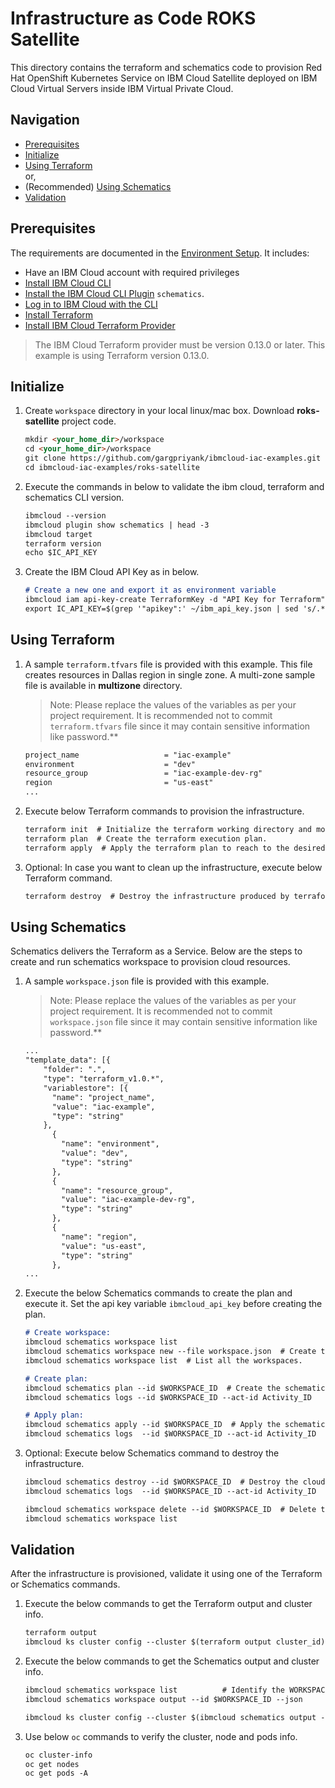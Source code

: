 # Infrastructure as Code ROKS Satellite

This directory contains the terraform and schematics code to provision Red Hat OpenShift Kubernetes Service on IBM Cloud Satellite deployed on IBM 
Cloud Virtual Servers inside IBM Virtual Private Cloud.

## Navigation

- [Prerequisites](#prerequisites)
- [Initialize](#initialize)
- [Using Terraform](#using-terraform)
  <br> or,
- (Recommended) [Using Schematics](#using-schematics)
- [Validation](#validation)

## Prerequisites

The requirements are documented in the
[Environment Setup](https://github.com/gargpriyank/ibmcloud-iac-examples/blob/master/setup-environment.md). It includes:

- Have an IBM Cloud account with required privileges
- [Install IBM Cloud CLI](https://github.com/gargpriyank/ibmcloud-iac-examples/blob/master/setup-environment.md#install-ibm-cloud-cli)
- [Install the IBM Cloud CLI Plugin](https://github.com/gargpriyank/ibmcloud-iac-examples/blob/master/setup-environment.md#ibm-cloud-cli-plugins)
  `schematics`.
- [Log in to IBM Cloud with the CLI](https://github.com/gargpriyank/ibmcloud-iac-examples/blob/master/setup-environment.md#login-to-ibm-cloud)
- [Install Terraform](https://github.com/gargpriyank/ibmcloud-iac-examples/blob/master/setup-environment.md#install-terraform)
- [Install IBM Cloud Terraform Provider](https://github.com/IBM-Cloud/terraform-provider-ibm)

> The IBM Cloud Terraform provider must be version 0.13.0 or later. This example is using Terraform version 0.13.0.

## Initialize

1. Create `workspace` directory in your local linux/mac box. Download **roks-satellite** project code.

    ```markdown
    mkdir <your_home_dir>/workspace
    cd <your_home_dir>/workspace
    git clone https://github.com/gargpriyank/ibmcloud-iac-examples.git
    cd ibmcloud-iac-examples/roks-satellite
    ```

2. Execute the commands in below to validate the ibm cloud, terraform and schematics CLI version.

    ```markdown
    ibmcloud --version
    ibmcloud plugin show schematics | head -3
    ibmcloud target
    terraform version
    echo $IC_API_KEY
    ```

3. Create the IBM Cloud API Key as in below.

    ```markdown
    # Create a new one and export it as environment variable
    ibmcloud iam api-key-create TerraformKey -d "API Key for Terraform" --file ~/ibm_api_key.json
    export IC_API_KEY=$(grep '"apikey":' ~/ibm_api_key.json | sed 's/.*: "\(.*\)".*/\1/')
    ```

## Using Terraform

1. A sample `terraform.tfvars` file is provided with this example. This file creates resources in Dallas region in single zone. A multi-zone
   sample file is available in **multizone** directory.

   > Note: Please replace the values of the variables as per your project requirement. It is recommended not to commit `terraform.tfvars` file
   > since it may contain sensitive information like password.**

    ```markdown
    project_name                   = "iac-example"
    environment                    = "dev"
    resource_group                 = "iac-example-dev-rg"
    region                         = "us-east"
    ...
    ```

2. Execute below Terraform commands to provision the infrastructure.

    ```markdown
    terraform init  # Initialize the terraform working directory and modules.
    terraform plan  # Create the terraform execution plan.
    terraform apply  # Apply the terraform plan to reach to the desired state.
    ```

3. Optional: In case you want to clean up the infrastructure, execute below Terraform command.

    ```markdown
    terraform destroy  # Destroy the infrastructure produced by terraform.
    ```

## Using Schematics

Schematics delivers the Terraform as a Service. Below are the steps to create and run schematics workspace to provision cloud resources.

1. A sample `workspace.json` file is provided with this example.

   > Note: Please replace the values of the variables as per your project requirement. It is recommended not to commit `workspace.json` file
   > since it may contain sensitive information like password.**

    ```markdown
    ...
    "template_data": [{
        "folder": ".",
        "type": "terraform_v1.0.*",
        "variablestore": [{
          "name": "project_name",
          "value": "iac-example",
          "type": "string"
        },
          {
            "name": "environment",
            "value": "dev",
            "type": "string"
          },
          {
            "name": "resource_group",
            "value": "iac-example-dev-rg",
            "type": "string"
          },
          {
            "name": "region",
            "value": "us-east",
            "type": "string"
          },
    ...
    ```
   
2. Execute the below Schematics commands to create the plan and execute it. Set the api key variable `ibmcloud_api_key` before creating the plan.

    ```markdown
    # Create workspace:
    ibmcloud schematics workspace list
    ibmcloud schematics workspace new --file workspace.json  # Create the new workspace.
    ibmcloud schematics workspace list  # List all the workspaces.
    
    # Create plan: 
    ibmcloud schematics plan --id $WORKSPACE_ID  # Create the schematics plan.
    ibmcloud schematics logs --id $WORKSPACE_ID --act-id Activity_ID
    
    # Apply plan:
    ibmcloud schematics apply --id $WORKSPACE_ID  # Apply the schematics plan to reach to the desired state.
    ibmcloud schematics logs  --id $WORKSPACE_ID --act-id Activity_ID
    ```

3. Optional: Execute below Schematics command to destroy the infrastructure.

    ```markdown
    ibmcloud schematics destroy --id $WORKSPACE_ID  # Destroy the cloud resources associated to the workspace.
    ibmcloud schematics logs  --id $WORKSPACE_ID --act-id Activity_ID
    
    ibmcloud schematics workspace delete --id $WORKSPACE_ID  # Delete the schematics workspace.
    ibmcloud schematics workspace list
    ```

## Validation

After the infrastructure is provisioned, validate it using one of the Terraform or Schematics commands.

1. Execute the below commands to get the Terraform output and cluster info.

    ```markdown
    terraform output
    ibmcloud ks cluster config --cluster $(terraform output cluster_id)
    ```

2. Execute the below commands to get the Schematics output and cluster info.

    ```markdown
    ibmcloud schematics workspace list          # Identify the WORKSPACE_ID
    ibmcloud schematics workspace output --id $WORKSPACE_ID --json
    
    ibmcloud ks cluster config --cluster $(ibmcloud schematics output --id $WORKSPACE_ID --json | jq -r '.[].output_values[].cluster_id.value')
    ```

3. Use below `oc` commands to verify the cluster, node and pods info.

    ```markdown
    oc cluster-info
    oc get nodes
    oc get pods -A
    ```